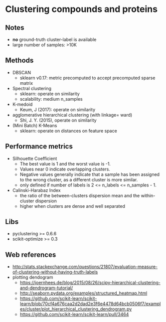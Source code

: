 # Clustering compounds and proteins

## Notes
* **no** ground-truth cluster-label is available
* large number of samples: >10K

## Methods
* DBSCAN
  * sklearn v0.17: metric precomputed to accept precomputed sparse matrix
* Spectral clustering
  * sklearn: operate on similarity
  * scalability: medium n_samples
* K-medoid
  * Keum, J (2017): operate on similarity
* agglomerative hierarchical clustering (with linkage= ward)
  * Shi, J. Y. (2015), operate on similarity
* (Mini Batch) K-Means
  * sklearn: operate on distances on feature space

## Performance metrics
* Silhouette Coefficient
  * The best value is 1 and the worst value is -1.
  * Values near 0 indicate overlapping clusters.
  * Negative values generally indicate that
    a sample has been assigned to the wrong cluster, as a different cluster is more similar.
  * only defined if number of labels is 2 <= n_labels <= n_samples - 1.
* Calinski-Harabaz Index
  * the ratio of the between-clusters dispersion mean and the within-cluster dispersion
  * higher when clusters are dense and well separated

## Libs
* pyclustering >= 0.6.6
* scikit-optimize >= 0.3

## Web references
* http://stats.stackexchange.com/questions/21807/evaluation-measure-of-clustering-without-having-truth-labels
* plotting dendogram
  * https://joernhees.de/blog/2015/08/26/scipy-hierarchical-clustering-and-dendrogram-tutorial/
  * http://seaborn.pydata.org/examples/structured_heatmap.html
  * https://github.com/scikit-learn/scikit-learn/blob/70cf4a676caa2d2dad2e3f6e4478d64bcb0506f7/examples/cluster/plot_hierarchical_clustering_dendrogram.py
  * https://github.com/scikit-learn/scikit-learn/pull/3464
